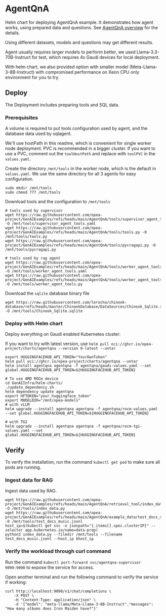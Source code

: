 # AgentQnA

Helm chart for deploying AgentQnA example. It demonstrates how agent works, using prepared data and questions. See [AgentQnA overview](https://github.com/opea-project/GenAIExamples/tree/main/AgentQnA#overview) for the details.

Using different datasets, models and questions may get different results.

Agent usually requires larger models to perform better, we used Llama-3.3-70B-Instruct for test, which requires 4x Gaudi devices for local deployment.

With helm chart, we also provided option with smaller model (Meta-Llama-3-8B-Instruct) with compromised performance on Xeon CPU only environment for you to try.

## Deploy

The Deployment includes preparing tools and SQL data.

### Prerequisites

A volume is required to put tools configuration used by agent, and the database data used by sqlagent.

We'll use hostPath in this readme, which is convenient for single worker node deployment. PVC is recommended in a bigger cluster. If you want to use a PVC, comment out the `toolHostPath` and replace with `toolPVC` in the `values.yaml`.

Create the directory `/mnt/tools` in the worker node, which is the default in `values.yaml`. We use the same directory for all 3 agents for easy configuration.

```
sudo mkdir /mnt/tools
sudo chmod 777 /mnt/tools
```

Download tools and the configuration to `/mnt/tools`

```
# tools used by supervisor
wget https://raw.githubusercontent.com/opea-project/GenAIExamples/refs/heads/main/AgentQnA/tools/supervisor_agent_tools.yaml -O /mnt/tools/supervisor_agent_tools.yaml
wget https://raw.githubusercontent.com/opea-project/GenAIExamples/refs/heads/main/AgentQnA/tools/tools.py -O /mnt/tools/tools.py
wget https://raw.githubusercontent.com/opea-project/GenAIExamples/refs/heads/main/AgentQnA/tools/pycragapi.py -O /mnt/tools/pycragapi.py

# tools used by rag agent
wget https://raw.githubusercontent.com/opea-project/GenAIExamples/refs/heads/main/AgentQnA/tools/worker_agent_tools.yaml -O /mnt/tools/worker_agent_tools.yaml
wget https://raw.githubusercontent.com/opea-project/GenAIExamples/refs/heads/main/AgentQnA/tools/worker_agent_tools.py -O /mnt/tools/worker_agent_tools.py
```

Download the `sqlite` database binary file

```
wget https://raw.githubusercontent.com/lerocha/chinook-database/refs/heads/master/ChinookDatabase/DataSources/Chinook_Sqlite.sqlite -O /mnt/tools/Chinook_Sqlite.sqlite
```

### Deploy with Helm chart

Deploy everything on Gaudi enabled Kubernetes cluster:

If you want to try with latest version, use `helm pull oci://ghcr.io/opea-project/charts/agentqna --version 0-latest --untar`

```
export HUGGINGFACEHUB_API_TOKEN="YourOwnToken"
helm pull oci://ghcr.io/opea-project/charts/agentqna --untar
helm install agentqna agentqna -f agentqna/gaudi-values.yaml --set global.HUGGINGFACEHUB_API_TOKEN=${HUGGINGFACEHUB_API_TOKEN}

# To use AMD ROCm device
cd GenAIInfra/helm-charts/
./update_dependency.sh
helm dependency update agentqna
export HFTOKEN="your_huggingface_token"
export MODELDIR="/mnt/opea-models"
# with vLLM
helm upgrade --install agentqna agentqna -f agentqna/rocm-values.yaml --set global.HUGGINGFACEHUB_API_TOKEN=${HUGGINGFACEHUB_API_TOKEN}

# with TGI
helm upgrade --install agentqna agentqna -f agentqna/rocm-tgi-values.yaml --set global.HUGGINGFACEHUB_API_TOKEN=${HUGGINGFACEHUB_API_TOKEN}
```

## Verify

To verify the installation, run the command `kubectl get pod` to make sure all pods are running.

### Ingest data for RAG

Ingest data used by RAG.

```
wget https://raw.githubusercontent.com/opea-project/GenAIExamples/refs/heads/main/AgentQnA/retrieval_tool/index_data.py -O /mnt/tools/index_data.py
wget https://raw.githubusercontent.com/opea-project/GenAIExamples/refs/heads/main/AgentQnA/example_data/test_docs_music.jsonl -O /mnt/tools/test_docs_music.jsonl
host_ip=$(kubectl get svc -o jsonpath="{.items[].spec.clusterIP}" --selector app.kubernetes.io/name=data-prep)
python3 index_data.py --filedir /mnt/tools --filename test_docs_music.jsonl --host_ip $host_ip
```

### Verify the workload through curl command

Run the command `kubectl port-forward svc/agentqna-supervisor 9090:9090` to expose the service for access.

Open another terminal and run the following command to verify the service if working:

```console
curl http://localhost:9090/v1/chat/completions \
    -X POST \
    -H "Content-Type: application/json" \
    -d '{"model": "meta-llama/Meta-Llama-3-8B-Instruct","messages": "How many albums does Iron Maiden have?"}'
```
